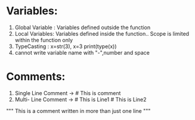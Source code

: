 
# Variables:
1. Global Variable : Variables defined outside the function
2. Local Variables: Variables defined inside the function.. Scope is limited within the function only
3. TypeCasting : x=str(3), x=3 print(type(x))
4. cannot write variable name with "-",number and space

# Comments:
1. Single Line Comment -> # This is comment
2. Multi- Line Comment -> # This is Line1 
                          # This is Line2
                          
"""
This is a comment
written in
more than just one line
"""
